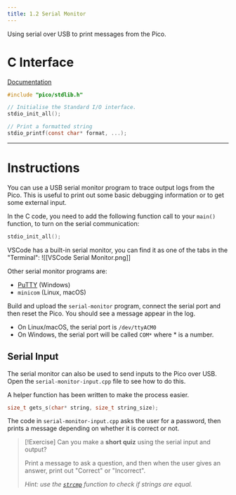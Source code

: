 ```yaml
---
title: 1.2 Serial Monitor
---
```

Using serial over USB to print messages from the Pico.
# C Interface
[Documentation](https://www.raspberrypi.com/documentation/pico-sdk/runtime.html#group_pico_stdio)
```c
#include "pico/stdlib.h"

// Initialise the Standard I/O interface.
stdio_init_all();

// Print a formatted string
stdio_printf(const char* format, ...);
```
---
# Instructions
You can use a USB serial monitor program to trace output logs from the Pico. This is useful to print out some basic debugging information or to get some external input.

In the C code, you need to add the following function call to your `main()` function, to turn on the serial communication:
```c
stdio_init_all();
```

VSCode has a built-in serial monitor, you can find it as one of the tabs in the "Terminal":
![[VSCode Serial Monitor.png]]

Other serial monitor programs are:
- [PuTTY](https://www.chiark.greenend.org.uk/~sgtatham/putty/latest.html) (Windows)
- `minicom` (Linux, macOS)

Build and upload the `serial-monitor` program, connect the serial port and then reset the Pico. You should see a message appear in the log.
- On Linux/macOS, the serial port is `/dev/ttyACM0`
- On Windows, the serial port will be called `COM*` where * is a number.

## Serial Input
The serial monitor can also be used to send inputs to the Pico over USB. Open the `serial-monitor-input.cpp` file to see how to do this. 

A helper function has been written to make the process easier.
```c
size_t gets_s(char* string, size_t string_size);
```

The code in `serial-monitor-input.cpp` asks the user for a password, then prints a message depending on whether it is correct or not.

> [!Exercise]
> Can you make a **short quiz** using the serial input and output?
>
> Print a message to ask a question, and then when the user gives an answer, print out "Correct" or "Incorrect".
> 
> *Hint: use the [`strcmp`](https://en.cppreference.com/w/c/string/byte/strcmp) function to check if strings are equal.* 

